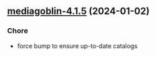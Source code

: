 

## [mediagoblin-4.1.5](https://github.com/truecharts/charts/compare/mediagoblin-4.1.4...mediagoblin-4.1.5) (2024-01-02)

### Chore



- force bump to ensure up-to-date catalogs